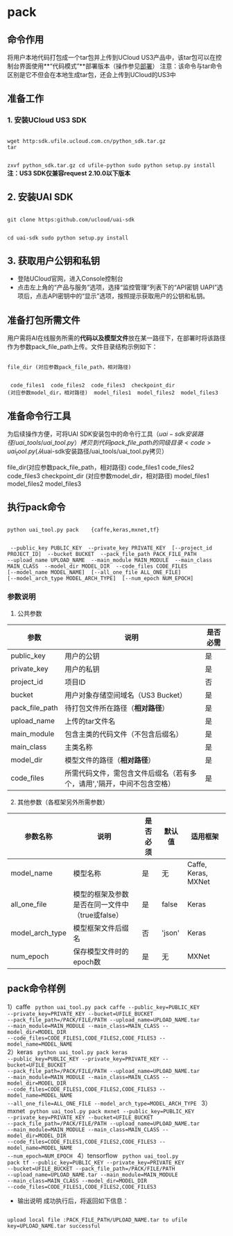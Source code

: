

# pack
## 命令作用
将用户本地代码打包成一个tar包并上传到UCloud US3产品中，该tar包可以在控制台界面使用**“代码模式”**部署版本（操作参见[部署](uai-inference/use/oplist/deploy)） 
注意：该命令与tar命令区别是它不但会在本地生成tar包，还会上传到UCloud的US3中

## 准备工作
### 1. 安装UCloud US3 SDK  

<code>
wget http:sdk.ufile.ucloud.com.cn/python_sdk.tar.gz
tar

 zxvf python_sdk.tar.gz
cd ufile-python
sudo python setup.py install
</code>
**注：US3 SDK仅兼容request 2.10.0以下版本**

## 2. 安装UAI SDK

<code>
git clone https:github.com/ucloud/uai-sdk

cd uai-sdk
sudo python setup.py install
</code>

## 3. 获取用户公钥和私钥 

  * 登陆UCloud官网，进入Console控制台
  * 点击左上角的“产品与服务”选项，选择“监控管理”列表下的“API密钥 UAPI”选项后，点击API密钥中的“显示”选项，按照提示获取用户的公钥和私钥。

## 准备打包所需文件
用户需将AI在线服务所需的**代码以及模型文件**放在某一路径下，在部署时将该路径作为参数pack\_file\_path上传。文件目录结构示例如下：

<code>
file_dir (对应参数pack_file_path，相对路径)

​    code_files1
​    code_files2
​    code_files3
​    checkpoint_dir (对应参数model_dir，相对路径)
​        model_files1
​        model_files2
​        model_files3
</code>

## 准备命令行工具
为后续操作方便，可将UAI SDK安装包中的命令行工具（$uai-sdk安装路径/uai\_tools/uai\_tool.py）拷贝到代码pack\_file\_path的同级目录
<code>
uai_tool.py (从$uai-sdk安装路径/uai_tools/uai_tool.py拷贝）

file_dir(对应参数pack_file_path，相对路径)
    code_files1
    code_files2
    code_files3
    checkpoint_dir (对应参数model_dir，相对路径)
        model_files1
        model_files2
        model_files3
</code>

## 执行pack命令
<code>
python uai_tool.py pack    {caffe,keras,mxnet,tf}


​			   --public_key PUBLIC_KEY
​                           --private_key PRIVATE_KEY
​			   [--project_id PROJECT_ID]
​                           --bucket BUCKET
​                           --pack_file_path PACK_FILE_PATH
​                           --upload_name UPLOAD_NAME
​                           --main_module MAIN_MODULE 
​                           --main_class MAIN_CLASS
​                           --model_dir MODEL_DIR 
​                           --code_files CODE_FILES
​                           [--model_name MODEL_NAME]
​                           [--all_one_file ALL_ONE_FILE]
​                           [--model_arch_type MODEL_ARCH_TYPE]
​                           [--num_epoch NUM_EPOCH]
</code>

  ###  参数说明
1. 公共参数

| 参数 | 说明 | 是否必需 |
| ---- | ---- | -------- |
| public\_key       | 用户的公钥                                  | 是     |
| private\_key      | 用户的私钥                                  | 是     |
| project\_id       | 项目ID                                   | 否     |
| bucket            | 用户对象存储空间域名（US3 Bucket）             | 是     |
| pack\_file\_path  | 待打包文件所在路径（**相对路径**）                  | 是     |
| upload\_name      | 上传的tar文件名                              | 是     |
| main\_module        | 包含主类的代码文件（不包含后缀名）                      | 是     |
| main\_class       | 主类名称                                   | 是     |
| model\_dir        | 模型文件的路径（**相对路径**）                          | 是     |
| code\_files       | 所需代码文件，需包含文件后缀名（若有多个，请用','隔开，中间不包含空格）  | 是     |

2. 其他参数（各框架另外所需参数）

| 参数名称 | 说明 | 是否必须 | 默认值 | 适用框架 |
| -------- | ---- | -------- | ------ | -------- |
| model\_name        | 模型名称                          | 是     | 无       | Caffe, Keras, MXNet  |
| all_one\_file      | 模型的框架及参数是否在同一文件中（true或false）  | 是     | false   | Keras                |
| model\_arch\_type  | 模型框架文件后缀名                     | 否     | 'json'  | Keras                |
| num\_epoch         | 保存模型文件时的epoch数                | 是     | 无       | MXNet                |

## pack命令样例
1）caffe
<code>
python uai_tool.py pack caffe --public_key=PUBLIC_KEY --private_key=PRIVATE_KEY --bucket=UFILE_BUCKET --pack_file_path=/PACK/FILE/PATH --upload_name=UPLOAD_NAME.tar --main_module=MAIN_MODULE --main_class=MAIN_CLASS --model_dir=MODEL_DIR --code_files=CODE_FILES1,CODE_FILES2,CODE_FILES3 --model_name=MODEL_NAME
</code>
2）keras
<code>
python uai_tool.py pack keras --public_key=PUBLIC_KEY --private_key=PRIVATE_KEY --bucket=UFILE_BUCKET --pack_file_path=/PACK/FILE/PATH --upload_name=UPLOAD_NAME.tar --main_module=MAIN_MODULE --main_class=MAIN_CLASS --model_dir=MODEL_DIR --code_files=CODE_FILES1,CODE_FILES2,CODE_FILES3 --model_name=MODEL_NAME --all_one_file=ALL_ONE_FILE --model_arch_type=MODEL_ARCH_TYPE
</code>
3）mxnet
<code>
python uai_tool.py pack mxnet --public_key=PUBLIC_KEY --private_key=PRIVATE_KEY --bucket=UFILE_BUCKET --pack_file_path=/PACK/FILE/PATH --upload_name=UPLOAD_NAME.tar --main_module=MAIN_MODULE --main_class=MAIN_CLASS --model_dir=MODEL_DIR --code_files=CODE_FILES1,CODE_FILES2,CODE_FILES3 --model_name=MODEL_NAME --num_epoch=NUM_EPOCH
</code>
4）tensorflow
<code>
python uai_tool.py pack tf --public_key=PUBLIC_KEY --private_key=PRIVATE_KEY --bucket=UFILE_BUCKET --pack_file_path=/PACK/FILE/PATH --upload_name=UPLOAD_NAME.tar --main_module=MAIN_MODULE --main_class=MAIN_CLASS --model_dir=MODEL_DIR --code_files=CODE_FILES1,CODE_FILES2,CODE_FILES3
</code>
  * 输出说明
成功执行后，将返回如下信息：
<code>
upload local file :PACK_FILE_PATH/UPLOAD_NAME.tar to ufile key=UPLOAD_NAME.tar successful
</code>

